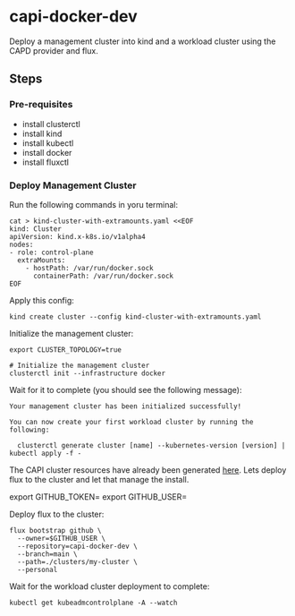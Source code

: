 # capi-docker-dev

Deploy a management cluster into kind and a workload cluster using the CAPD provider and flux.

## Steps

### Pre-requisites

- install clusterctl
- install kind
- install kubectl
- install docker
- install fluxctl

### Deploy Management Cluster

Run the following commands in yoru terminal:

```
cat > kind-cluster-with-extramounts.yaml <<EOF
kind: Cluster
apiVersion: kind.x-k8s.io/v1alpha4
nodes:
- role: control-plane
  extraMounts:
    - hostPath: /var/run/docker.sock
      containerPath: /var/run/docker.sock
EOF
```

Apply this config:

```
kind create cluster --config kind-cluster-with-extramounts.yaml
```

Initialize the management cluster:

```
export CLUSTER_TOPOLOGY=true

# Initialize the management cluster
clusterctl init --infrastructure docker
```

Wait for it to complete (you should see the following message):

```
Your management cluster has been initialized successfully!

You can now create your first workload cluster by running the following:

  clusterctl generate cluster [name] --kubernetes-version [version] | kubectl apply -f -
```

The CAPI cluster resources have already been generated [here](./clusters/my-cluster/). Lets deploy flux to the cluster and let that manage the install.

export GITHUB_TOKEN=<add github token here>
export GITHUB_USER=<add github username here>

Deploy flux to the cluster:

```
flux bootstrap github \
  --owner=$GITHUB_USER \
  --repository=capi-docker-dev \
  --branch=main \
  --path=./clusters/my-cluster \
  --personal
```

Wait for the workload cluster deployment to complete:

```
kubectl get kubeadmcontrolplane -A --watch  
```